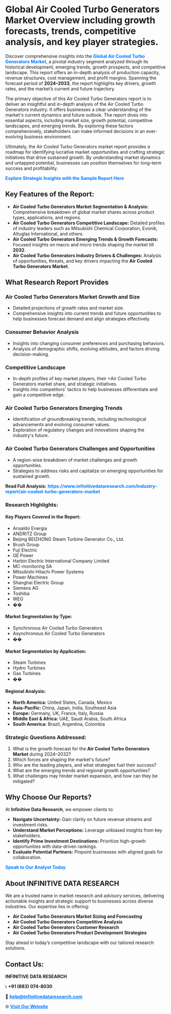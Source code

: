 <h1>Global Air Cooled Turbo Generators Market Overview including growth forecasts, trends, competitive analysis, and key player strategies.</h1>
<p>
Discover comprehensive insights into the 
<a href="https://www.infinitivedataresearch.com/industry-report/air-cooled-turbo-generators-market" rel="dofollow" style="color: #007BFF; text-decoration: none;"><strong>Global Air Cooled Turbo Generators Market</strong></a>, a pivotal industry segment analyzed through its historical development, emerging trends, growth prospects, and competitive landscape. This report offers an in-depth analysis of production capacity, revenue structures, cost management, and profit margins. Spanning the forecast period of <strong>2024–2033</strong>, the report highlights key drivers, growth rates, and the market’s current and future trajectory.
</p>
<p>
The primary objective of this Air Cooled Turbo Generators report is to deliver an insightful and in-depth analysis of the Air Cooled Turbo Generators industry. It offers businesses a clear understanding of the market's current dynamics and future outlook. The report dives into essential aspects, including market size, growth potential, competitive landscapes, and emerging trends. By exploring these factors comprehensively, stakeholders can make informed decisions in an ever-evolving business environment.
</p>
<p>
Ultimately, the Air Cooled Turbo Generators market report provides a roadmap for identifying lucrative market opportunities and crafting strategic initiatives that drive sustained growth. By understanding market dynamics and untapped potential, businesses can position themselves for long-term success and profitability.
</p>
<p>
<a href="https://www.infinitivedataresearch.com/request-sample/reportId=108768" style="color: #007BFF; text-decoration: none;"><strong>Explore Strategic Insights with the Sample Report Here</strong></a>
</p>

<h2>Key Features of the Report:</h2>
<ul>
<li><strong>Air Cooled Turbo Generators Market Segmentation & Analysis:</strong> Comprehensive breakdown of global market shares across product types, applications, and regions.</li>
<li><strong>Air Cooled Turbo Generators Competitive Landscape:</strong> Detailed profiles of industry leaders such as Mitsubishi Chemical Corporation, Evonik, Altuglas International, and others.</li>
<li><strong>Air Cooled Turbo Generators Emerging Trends & Growth Forecasts:</strong> Focused insights on macro and micro trends shaping the market till <strong>2032</strong>.</li>
<li><strong>Air Cooled Turbo Generators Industry Drivers & Challenges:</strong> Analysis of opportunities, threats, and key drivers impacting the <strong>Air Cooled Turbo Generators Market</strong>.</li>
</ul>

<h2>What Research Report Provides</h2>
<h3>Air Cooled Turbo Generators Market Growth and Size</h3>
<ul>
<li>Detailed projections of growth rates and market size.</li>
<li>Comprehensive insights into current trends and future opportunities to help businesses forecast demand and align strategies effectively.</li>
</ul>

<h3>Consumer Behavior Analysis</h3>
<ul>
<li>Insights into changing consumer preferences and purchasing behaviors.</li>
<li>Analysis of demographic shifts, evolving attitudes, and factors driving decision-making.</li>
</ul>

<h3>Competitive Landscape</h3>
<ul>
<li>In-depth profiles of key market players, their >Air Cooled Turbo Generators market share, and strategic initiatives.</li>
<li>Insights into competitors' tactics to help businesses differentiate and gain a competitive edge.</li>
</ul>

<h3>Air Cooled Turbo Generators Emerging Trends</h3>
<ul>
<li>Identification of groundbreaking trends, including technological advancements and evolving consumer values.</li>
<li>Exploration of regulatory changes and innovations shaping the industry's future.</li>
</ul>

<h3>Air Cooled Turbo Generators Challenges and Opportunities</h3>
<ul>
<li>A region-wise breakdown of market challenges and growth opportunities.</li>
<li>Strategies to address risks and capitalize on emerging opportunities for sustained growth.</li>
</ul>
<p><strong>Read Full Analysis:</strong> <a href="https://www.infinitivedataresearch.com/industry-report/air-cooled-turbo-generators-market" rel="dofollow" style="color: #007BFF; text-decoration: none;"><strong>https://www.infinitivedataresearch.com/industry-report/air-cooled-turbo-generators-market</strong></a></p>
<h3>Research Highlights:</h3>
<h4>Key Players Covered in the Report:</h4>
<ul><li>Ansaldo Energia</li><li>ANDRITZ Group</li><li>Beijing BEIZHONG Steam Turbine Generator Co., Ltd.</li><li>Brush Group</li><li>Fuji Electric</li><li>GE Power</li><li>Harbin Electric International Company Limited</li><li>MC-monitoring SA</li><li>Mitsubishi Hitachi Power Systems</li><li>Power Machines</li><li>Shanghai Electric Group</li><li>Siemens AG</li><li>Toshiba</li><li>WEG</li><li>��</li></ul>
<h4>Market Segmentation by Type:</h4>
<ul><li>Synchronous Air Cooled Turbo Generators</li><li>Asynchronous Air Cooled Turbo Generators</li><li>��</li></ul>
<h4>Market Segmentation by Application:</h4>
<ul><li>Steam Turbines</li><li>Hydro Turbines</li><li>Gas Turbines</li><li>��</li></ul>

<h4>Regional Analysis:</h4>
<ul>
<li><strong>North America:</strong> United States, Canada, Mexico</li>
<li><strong>Asia-Pacific:</strong> China, Japan, India, Southeast Asia</li>
<li><strong>Europe:</strong> Germany, UK, France, Italy, Russia</li>
<li><strong>Middle East & Africa:</strong> UAE, Saudi Arabia, South Africa</li>
<li><strong>South America:</strong> Brazil, Argentina, Colombia</li>
</ul>

<h3>Strategic Questions Addressed:</h3>
<ol>
<li>What is the growth forecast for the <strong>Air Cooled Turbo Generators Market</strong> during 2024–2032?</li>
<li>Which forces are shaping the market's future?</li>
<li>Who are the leading players, and what strategies fuel their success?</li>
<li>What are the emerging trends and regional growth opportunities?</li>
<li>What challenges may hinder market expansion, and how can they be mitigated?</li>
</ol>

<h2>Why Choose Our Reports?</h2>
<p>At <strong>Infinitive Data Research</strong>, we empower clients to:</p>
<ul>
<li><strong>Navigate Uncertainty:</strong> Gain clarity on future revenue streams and investment risks.</li>
<li><strong>Understand Market Perceptions:</strong> Leverage unbiased insights from key stakeholders.</li>
<li><strong>Identify Prime Investment Destinations:</strong> Prioritize high-growth opportunities with data-driven rankings.</li>
<li><strong>Evaluate Potential Partners:</strong> Pinpoint businesses with aligned goals for collaboration.</li>
</ul>
<p><a href="https://www.infinitivedataresearch.com/industry-report/air-cooled-turbo-generators-market" rel="dofollow" style="color: #007BFF; text-decoration: none;"><strong>Speak to Our Analyst Today</strong></a></p>

<h2>About INFINITIVE DATA RESEARCH</h2>
<p>We are a trusted name in market research and advisory services, delivering actionable insights and strategic support to businesses across diverse industries. Our expertise lies in offering:</p>
<ul>
<li><strong>Air Cooled Turbo Generators Market Sizing and Forecasting</strong></li>
<li><strong>Air Cooled Turbo Generators Competitive Analysis</strong></li>
<li><strong>Air Cooled Turbo Generators Customer Research</strong></li>
<li><strong>Air Cooled Turbo Generators Product Development Strategies</strong></li>
</ul>
<p>Stay ahead in today’s competitive landscape with our tailored research solutions.</p>

<h2>Contact Us:</h2>
<p><strong>INFINITIVE DATA RESEARCH</strong></p>
<p>📞 <strong>+91 (883) 074-8030</strong></p>
<p>📧 <strong><a href="mailto:help@infinitivedataresearch.com" style="color: #007BFF;">help@infinitivedataresearch.com</a></strong></p>
<p>🌐 <strong><a href="https://www.infinitivedataresearch.com" rel="dofollow" style="color: #007BFF;">Visit Our Website</a></strong></p>